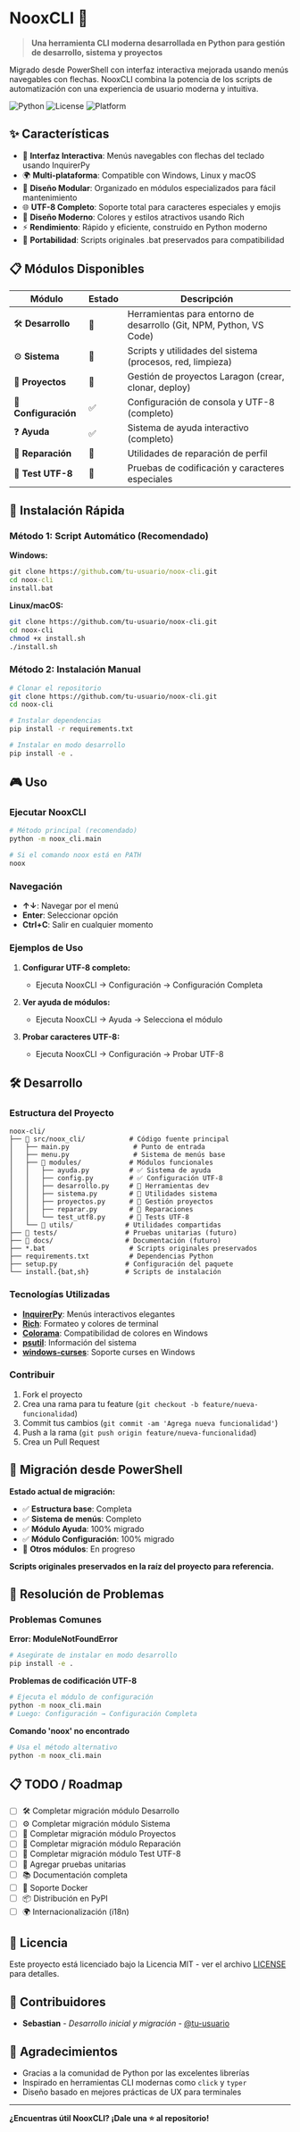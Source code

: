 # NooxCLI 🚀

> **Una herramienta CLI moderna desarrollada en Python para gestión de desarrollo, sistema y proyectos**

Migrado desde PowerShell con interfaz interactiva mejorada usando menús navegables con flechas. NooxCLI combina la potencia de los scripts de automatización con una experiencia de usuario moderna y intuitiva.

![Python](https://img.shields.io/badge/python-3.8+-blue.svg)
![License](https://img.shields.io/badge/license-MIT-green.svg)
![Platform](https://img.shields.io/badge/platform-Windows%20%7C%20Linux%20%7C%20macOS-lightgrey.svg)

## ✨ Características

- 🎯 **Interfaz Interactiva**: Menús navegables con flechas del teclado usando InquirerPy
- 🌍 **Multi-plataforma**: Compatible con Windows, Linux y macOS
- 🔧 **Diseño Modular**: Organizado en módulos especializados para fácil mantenimiento
- 🌐 **UTF-8 Completo**: Soporte total para caracteres especiales y emojis
- 🎨 **Diseño Moderno**: Colores y estilos atractivos usando Rich
- ⚡ **Rendimiento**: Rápido y eficiente, construido en Python moderno
- 📱 **Portabilidad**: Scripts originales .bat preservados para compatibilidad

## 📋 Módulos Disponibles

| Módulo | Estado | Descripción |
|--------|--------|--------------|
| 🛠️ **Desarrollo** | 🚧 | Herramientas para entorno de desarrollo (Git, NPM, Python, VS Code) |
| ⚙️ **Sistema** | 🚧 | Scripts y utilidades del sistema (procesos, red, limpieza) |
| 📁 **Proyectos** | 🚧 | Gestión de proyectos Laragon (crear, clonar, deploy) |
| 🔧 **Configuración** | ✅ | Configuración de consola y UTF-8 (completo) |
| ❓ **Ayuda** | ✅ | Sistema de ayuda interactivo (completo) |
| 🔨 **Reparación** | 🚧 | Utilidades de reparación de perfil |
| 🧪 **Test UTF-8** | 🚧 | Pruebas de codificación y caracteres especiales |

## 🚀 Instalación Rápida

### Método 1: Script Automático (Recomendado)

**Windows:**
```cmd
git clone https://github.com/tu-usuario/noox-cli.git
cd noox-cli
install.bat
```

**Linux/macOS:**
```bash
git clone https://github.com/tu-usuario/noox-cli.git
cd noox-cli
chmod +x install.sh
./install.sh
```

### Método 2: Instalación Manual

```bash
# Clonar el repositorio
git clone https://github.com/tu-usuario/noox-cli.git
cd noox-cli

# Instalar dependencias
pip install -r requirements.txt

# Instalar en modo desarrollo
pip install -e .
```

## 🎮 Uso

### Ejecutar NooxCLI
```bash
# Método principal (recomendado)
python -m noox_cli.main

# Si el comando noox está en PATH
noox
```

### Navegación
- **↑↓**: Navegar por el menú
- **Enter**: Seleccionar opción
- **Ctrl+C**: Salir en cualquier momento

### Ejemplos de Uso

1. **Configurar UTF-8 completo:**
   - Ejecuta NooxCLI → Configuración → Configuración Completa

2. **Ver ayuda de módulos:**
   - Ejecuta NooxCLI → Ayuda → Selecciona el módulo

3. **Probar caracteres UTF-8:**
   - Ejecuta NooxCLI → Configuración → Probar UTF-8

## 🛠️ Desarrollo

### Estructura del Proyecto

```
noox-cli/
├── 📁 src/noox_cli/           # Código fuente principal
│   ├── main.py                # Punto de entrada
│   ├── menu.py                # Sistema de menús base
│   ├── 📁 modules/            # Módulos funcionales
│   │   ├── ayuda.py          # ✅ Sistema de ayuda
│   │   ├── config.py         # ✅ Configuración UTF-8
│   │   ├── desarrollo.py     # 🚧 Herramientas dev
│   │   ├── sistema.py        # 🚧 Utilidades sistema
│   │   ├── proyectos.py      # 🚧 Gestión proyectos
│   │   ├── reparar.py        # 🚧 Reparaciones
│   │   └── test_utf8.py      # 🚧 Tests UTF-8
│   └── 📁 utils/             # Utilidades compartidas
├── 📁 tests/                 # Pruebas unitarias (futuro)
├── 📁 docs/                  # Documentación (futuro)
├── *.bat                     # Scripts originales preservados
├── requirements.txt          # Dependencias Python
├── setup.py                 # Configuración del paquete
└── install.{bat,sh}         # Scripts de instalación
```

### Tecnologías Utilizadas

- **[InquirerPy](https://github.com/kazhala/InquirerPy)**: Menús interactivos elegantes
- **[Rich](https://github.com/Textualize/rich)**: Formateo y colores de terminal
- **[Colorama](https://github.com/tartley/colorama)**: Compatibilidad de colores en Windows
- **[psutil](https://github.com/giampaolo/psutil)**: Información del sistema
- **[windows-curses](https://github.com/zephyrproject-rtos/windows-curses)**: Soporte curses en Windows

### Contribuir

1. Fork el proyecto
2. Crea una rama para tu feature (`git checkout -b feature/nueva-funcionalidad`)
3. Commit tus cambios (`git commit -am 'Agrega nueva funcionalidad'`)
4. Push a la rama (`git push origin feature/nueva-funcionalidad`)
5. Crea un Pull Request

## 🔄 Migración desde PowerShell

**Estado actual de migración:**
- ✅ **Estructura base**: Completa
- ✅ **Sistema de menús**: Completo
- ✅ **Módulo Ayuda**: 100% migrado
- ✅ **Módulo Configuración**: 100% migrado
- 🚧 **Otros módulos**: En progreso

**Scripts originales preservados en la raíz del proyecto para referencia.**

## 🐛 Resolución de Problemas

### Problemas Comunes

**Error: ModuleNotFoundError**
```bash
# Asegúrate de instalar en modo desarrollo
pip install -e .
```

**Problemas de codificación UTF-8**
```bash
# Ejecuta el módulo de configuración
python -m noox_cli.main
# Luego: Configuración → Configuración Completa
```

**Comando 'noox' no encontrado**
```bash
# Usa el método alternativo
python -m noox_cli.main
```

## 📋 TODO / Roadmap

- [ ] 🛠️ Completar migración módulo Desarrollo
- [ ] ⚙️ Completar migración módulo Sistema  
- [ ] 📁 Completar migración módulo Proyectos
- [ ] 🔨 Completar migración módulo Reparación
- [ ] 🧪 Completar migración módulo Test UTF-8
- [ ] 🧪 Agregar pruebas unitarias
- [ ] 📚 Documentación completa
- [ ] 🐳 Soporte Docker
- [ ] 📦 Distribución en PyPI
- [ ] 🌍 Internacionalización (i18n)

## 📄 Licencia

Este proyecto está licenciado bajo la Licencia MIT - ver el archivo [LICENSE](LICENSE) para detalles.

## 🤝 Contribuidores

- **Sebastian** - *Desarrollo inicial y migración* - [@tu-usuario](https://github.com/tu-usuario)

## 🙏 Agradecimientos

- Gracias a la comunidad de Python por las excelentes librerías
- Inspirado en herramientas CLI modernas como `click` y `typer`
- Diseño basado en mejores prácticas de UX para terminales

---

**¿Encuentras útil NooxCLI? ¡Dale una ⭐ al repositorio!**
